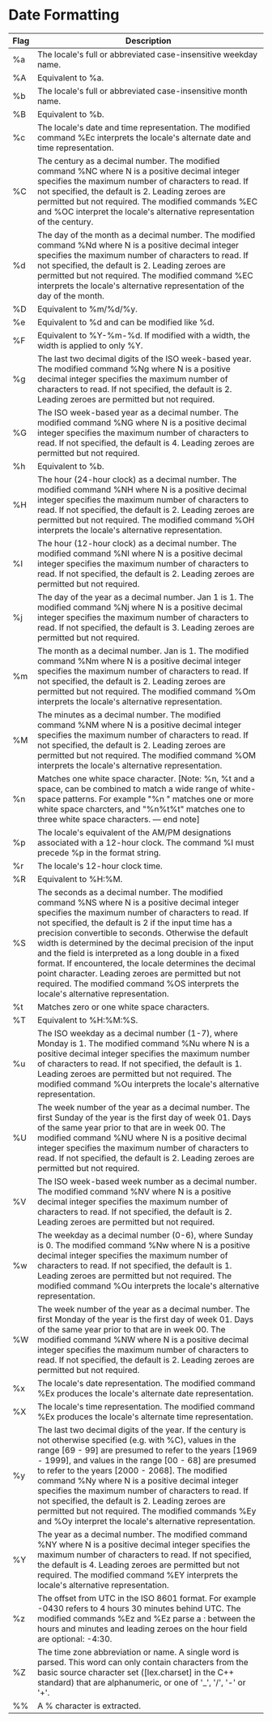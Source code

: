 # Date Formatting

|Flag|Description|
|----|-----------|
|%a|The locale's full or abbreviated case-insensitive weekday name.|
|%A|Equivalent to %a.|
|%b|The locale's full or abbreviated case-insensitive month name.|
|%B|Equivalent to %b.|
|%c|The locale's date and time representation. The modified command %Ec interprets the locale's alternate date and time representation.|
|%C|The century as a decimal number. The modified command %NC where N is a positive decimal integer specifies the maximum number of characters to read. If not specified, the default is 2. Leading zeroes are permitted but not required. The modified commands %EC and %OC interpret the locale's alternative representation of the century.|
|%d|The day of the month as a decimal number. The modified command %Nd where N is a positive decimal integer specifies the maximum number of characters to read. If not specified, the default is 2. Leading zeroes are permitted but not required. The modified command %EC interprets the locale's alternative representation of the day of the month.|
|%D|Equivalent to %m/%d/%y.|
|%e|Equivalent to %d and can be modified like %d.|
|%F|Equivalent to %Y-%m-%d. If modified with a width, the width is applied to only %Y.|
|%g|The last two decimal digits of the ISO week-based year. The modified command %Ng where N is a positive decimal integer specifies the maximum number of characters to read. If not specified, the default is 2. Leading zeroes are permitted but not required.|
|%G|The ISO week-based year as a decimal number. The modified command %NG where N is a positive decimal integer specifies the maximum number of characters to read. If not specified, the default is 4. Leading zeroes are permitted but not required.|
|%h|Equivalent to %b.|
|%H|The hour (24-hour clock) as a decimal number. The modified command %NH where N is a positive decimal integer specifies the maximum number of characters to read. If not specified, the default is 2. Leading zeroes are permitted but not required. The modified command %OH interprets the locale's alternative representation.|
|%I|The hour (12-hour clock) as a decimal number. The modified command %NI where N is a positive decimal integer specifies the maximum number of characters to read. If not specified, the default is 2. Leading zeroes are permitted but not required.|
|%j|The day of the year as a decimal number. Jan 1 is 1. The modified command %Nj where N is a positive decimal integer specifies the maximum number of characters to read. If not specified, the default is 3. Leading zeroes are permitted but not required.|
|%m|The month as a decimal number. Jan is 1. The modified command %Nm where N is a positive decimal integer specifies the maximum number of characters to read. If not specified, the default is 2. Leading zeroes are permitted but not required. The modified command %Om interprets the locale's alternative representation.|
|%M|The minutes as a decimal number. The modified command %NM where N is a positive decimal integer specifies the maximum number of characters to read. If not specified, the default is 2. Leading zeroes are permitted but not required. The modified command %OM interprets the locale's alternative representation.|
|%n|Matches one white space character. [Note: %n, %t and a space, can be combined to match a wide range of white-space patterns. For example "%n " matches one or more white space charcters, and "%n%t%t" matches one to three white space characters. — end note]|
|%p|The locale's equivalent of the AM/PM designations associated with a 12-hour clock. The command %I must precede %p in the format string.|
|%r|The locale's 12-hour clock time.|
|%R|Equivalent to %H:%M.|
|%S|The seconds as a decimal number. The modified command %NS where N is a positive decimal integer specifies the maximum number of characters to read. If not specified, the default is 2 if the input time has a precision convertible to seconds. Otherwise the default width is determined by the decimal precision of the input and the field is interpreted as a long double in a fixed format. If encountered, the locale determines the decimal point character. Leading zeroes are permitted but not required. The modified command  %OS interprets the locale's alternative representation.|
|%t|Matches zero or one white space characters.|
|%T|Equivalent to %H:%M:%S.|
|%u|The ISO weekday as a decimal number (1-7), where Monday is 1. The modified command %Nu where N is a positive decimal integer specifies the maximum number of characters to read. If not specified, the default is 1. Leading zeroes are permitted but not required. The modified command %Ou interprets the locale's alternative representation.|
|%U|The week number of the year as a decimal number. The first Sunday of the year is the first day of week 01. Days of the same year prior to that are in week 00. The modified command %NU where N is a positive decimal integer specifies the maximum number of characters to read. If not specified, the default is 2. Leading zeroes are permitted but not required.|
|%V|The ISO week-based week number as a decimal number. The modified command %NV where N is a positive decimal integer specifies the maximum number of characters to read. If not specified, the default is 2. Leading zeroes are permitted but not required.|
|%w|The weekday as a decimal number (0-6), where Sunday is 0. The modified command %Nw where N is a positive decimal integer specifies the maximum number of characters to read. If not specified, the default is 1. Leading zeroes are permitted but not required. The modified command %Ou interprets the locale's alternative representation.|
|%W|The week number of the year as a decimal number. The first Monday of the year is the first day of week 01. Days of the same year prior to that are in week 00. The modified command %NW where N is a positive decimal integer specifies the maximum number of characters to read. If not specified, the default is 2. Leading zeroes are permitted but not required.|
|%x|The locale's date representation. The modified command %Ex produces the locale's alternate date representation.|
|%X|The locale's time representation. The modified command %Ex produces the locale's alternate time representation.|
|%y|The last two decimal digits of the year. If the century is not otherwise specified (e.g. with %C), values in the range [69 - 99] are presumed to refer to the years [1969 - 1999], and values in the range [00 - 68] are presumed to refer to the years [2000 - 2068]. The modified command %Ny where N is a positive decimal integer specifies the maximum number of characters to read. If not specified, the default is 2. Leading zeroes are permitted but not required. The modified commands %Ey and %Oy interpret the locale's alternative representation.|
|%Y|The year as a decimal number. The modified command %NY where N is a positive decimal integer specifies the maximum number of characters to read. If not specified, the default is 4. Leading zeroes are permitted but not required. The modified command %EY interprets the locale's alternative representation.|
|%z|The offset from UTC in the ISO 8601 format. For example -0430 refers to 4 hours 30 minutes behind UTC. The modified commands %Ez and %Ez parse a : between the hours and minutes and leading zeroes on the hour field are optional: -4:30.|
|%Z|The time zone abbreviation or name. A single word is parsed. This word can only contain characters from the basic source character set ([lex.charset] in the C++ standard) that are alphanumeric, or one of '_', '/', '-' or '+'.|
|%%|A % character is extracted.|
